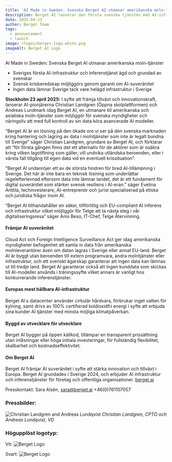 ```yaml
---
title: 'AI Made in Sweden: Svenska Berget AI utmanar amerikanska moln-tjänster'
description: Berget AI lanserar den första svenska tjänsten med AI-infrastruktur och inferenstjänster i samma plattform
date: 2025-04-23
author: Berget Team
tags:
  - announcement
  - launch
image: /logos/berget-logo-white.png
imageAlt: Berget AI Logo
---
```


AI Made in Sweden: Svenska Berget AI utmanar amerikanska moln-tjänster

- Sveriges första AI-infrastruktur och inferenstjänst ägd och grundad av svenskar
- Svensk krisberedskap möjliggörs genom garanti om AI-suveränitet
- Ingen data lämnar Sverige tack vare helägd infrastruktur i Sverige

**Stockholm 23 april 2025:** I syfte att främja tillväxt och innovationskraft, lanserar AI-pionjärerna Christian Landgren (Öppna skolplattformen) och Andreas Lundmark idag Berget AI, en utmanare till amerikanska och asiatiska moln-tjänster som möjliggör för svenska myndigheter och näringsliv att med full kontroll av sin data köra avancerade AI modeller.

”Berget AI är en lösning på den ökade oro vi ser på den svenska marknaden kring hantering och lagring av data i molntjänster som inte är legalt bundna till Sverige” säger Christian Landgren, grundare av Berget AI, och förklarar att “för första gången finns det ett alternativ för de aktörer som är osäkra kring vilken lagstiftning som gäller, vill undvika utländska beroenden, eller i värsta fall tillgång till egen data vid en eventuell krissituation”.

"Berget AI undanröjer ett av de största hindren för bred AI-tillämpning i Sverige. Det här är inte bara en teknisk lösning som underlättar regelefterlevnad eftersom data inte lämnar landet, det är ett fundament för digital suveränitet som stärker svensk resiliens i AI-eran." säger Evelina Anttila, techinvesterare, AI-entreprenör och jurist specialiserad på etiska och juridiska frågor inom AI.

“Berget AI tillhandahåller en säker, tillförlitlig och EU-compliant AI inferens och infrastruktur vilket möjliggör för Telge att ta nästa steg i vår digitaliseringsresa” säger Anis Beso, IT-Chef, Telge Återvinning.

#### Främjar AI suveränitet

Cloud Act och Foreign Intelligence Surveillance Act ger idag amerikanska myndigheter befogenhet att samla in data från amerikanska molnleverantörer även om datan lagras i Sverige eller annat EU-land. Berget AI är byggt utan beroenden till extern programvara, andra molntjänster eller infrastruktur, och ett svenskt ägarskap garanterar att ingen data kan lämnas ut till tredje land. Berget AI garanterar också att ingen kunddata som skickas till AI-modeller används i träningssyfte vilket annars är vanligt hos konkurrerande inferenstjänster.

#### Europas mest hållbara AI-infrastruktur

Berget AI:s datacenter använder cirkulär hårdvara, förbrukar inget vatten för kylning, samt drivs av 100% certifierad koldioxidfri energi i syfte att erbjuda sina kunder AI tjänster med minsta möjliga klimatpåverkan.

#### Byggd av utvecklare för utvecklare

Berget AI bygger på öppen källkod, tillämpar en transparent prissättning utan inlåsningar eller höga initiala investeringar, för fullständig flexibilitet, skalbarhet och kostnadseffektivitet.

#### Om Berget AI

Berget AI främjar AI suveränitet i syfte att stärka innovation och tillväxt i Europa. Berget AI grundades i Sverige 2024, och erbjuder AI infrastruktur och inferenstjänster för företag och offentliga organisationer. [berget.ai](https://berget.ai/)

Presskontakt: Sara Alsén, [sara@berget.ai](mailto:sara@berget.ai) +46(0)761107057

### Pressbilder:

![Christian Landgren and Andreas Lundqvist](/team/christian-andreas.jpg)
_Christian Landgren, CPTO och Andreas Lundqvist, VD_

### Högupplöst logotyp:

Vit:
![Berget Logo](/logos/berget-logo-white.png)

Svart:
![Berget Logo](/logos/berget-logo-black.png)
